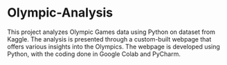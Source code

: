 # Olympic-Analysis
 This project analyzes Olympic Games data using Python on dataset from Kaggle. The analysis is presented through a custom-built webpage that offers various insights into the Olympics. The webpage is developed using Python, with the coding done in Google Colab and PyCharm.

